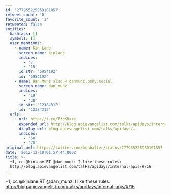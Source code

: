 ```yaml
---
id: '277955225959161857'
retweet_count: '0'
favorite_count: '1'
retweeted: false
entities:
  hashtags: []
  symbols: []
  user_mentions:
    - name: Kin Lane
      screen_name: kinlane
      indices:
        - '7'
        - '15'
      id_str: '5954192'
      id: '5954192'
    - name: Dan Munz also @ danmunz.bsky.social
      screen_name: dan_munz
      indices:
        - '19'
        - '28'
      id_str: '12384312'
      id: '12384312'
  urls:
    - url: http://t.co/P3oKBxre
      expanded_url: http://blog.apievangelist.com/talks/apidays/internal-apis/#/16
      display_url: blog.apievangelist.com/talks/apidays/…
      indices:
        - '50'
        - '70'
original_url: https://twitter.com/benbalter/status/277955225959161857
date: '2012-12-10T01:57:44.000Z'
title: >-
  +1, cc @kinlane RT @dan_munz: I like these rules:
  http://blog.apievangelist.com/talks/apidays/internal-apis/#/16
---
```


+1, cc @kinlane RT @dan_munz: I like these rules: http://blog.apievangelist.com/talks/apidays/internal-apis/#/16